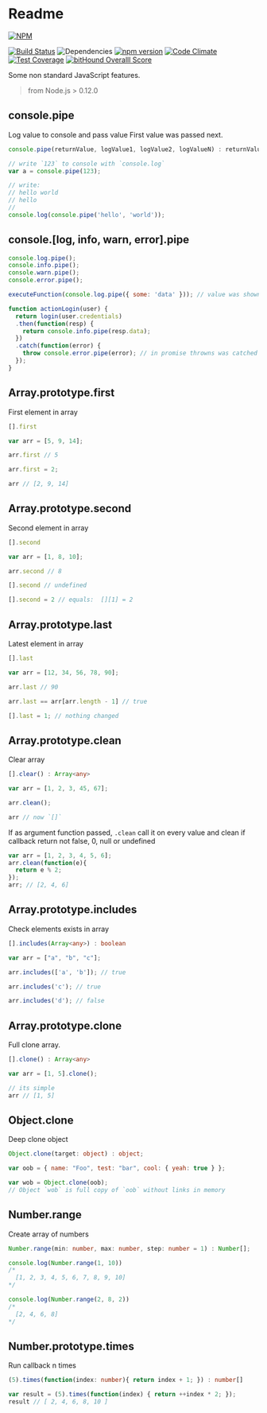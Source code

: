 # Readme

 [![NPM](https://nodei.co/npm/nonstandard.png?downloads=true&downloadRank=true&stars=true)](https://nodei.co/npm/nonstandard/)

 [![Build Status](https://travis-ci.org/LestaD/nonstandard.js.svg?branch=master)](https://travis-ci.org/LestaD/nonstandard.js)
 ![Dependencies](https://david-dm.org/lestad/nonstandard.js.svg)
 [![npm version](https://badge.fury.io/js/nonstandard.svg)](https://npmjs.com/nonstandard)
 [![Code Climate](https://codeclimate.com/github/LestaD/nonstandard.js/badges/gpa.svg)](https://codeclimate.com/github/LestaD/nonstandard.js)
 [![Test Coverage](https://codeclimate.com/github/LestaD/nonstandard.js/badges/coverage.svg)](https://codeclimate.com/github/LestaD/nonstandard.js/coverage)
 [![bitHound Overalll Score](https://www.bithound.io/github/LestaD/nonstandard.js/badges/score.svg)](https://www.bithound.io/github/LestaD/nonstandard.js)

Some non standard JavaScript features.

> from Node.js > 0.12.0


## console.pipe

Log value to console and pass value
First value was passed next.

```typescript
console.pipe(returnValue, logValue1, logValue2, logValueN) : returnValue;
```

```js
// write `123` to console with `console.log`
var a = console.pipe(123);

// write:
// hello world
// hello
//
console.log(console.pipe('hello', 'world'));
```



## console.[log, info, warn, error].pipe

```typescript
console.log.pipe();
console.info.pipe();
console.warn.pipe();
console.error.pipe();
```

```js
executeFunction(console.log.pipe({ some: 'data' })); // value was shown in console, and passed to function `executeFunction`

function actionLogin(user) {
  return login(user.credentials)
  .then(function(resp) {
    return console.info.pipe(resp.data);
  })
  .catch(function(error) {
    throw console.error.pipe(error); // in promise throwns was catched by next then/catch pair
  });
}
```


## Array.prototype.first

First element in array

```typescript
[].first
```

```js
var arr = [5, 9, 14];

arr.first // 5

arr.first = 2;

arr // [2, 9, 14]
```

## Array.prototype.second

Second element in array

```typescript
[].second
```

```js
var arr = [1, 8, 10];

arr.second // 8

[].second // undefined

[].second = 2 // equals:  [][1] = 2
```

## Array.prototype.last

Latest element in array


```typescript
[].last
```

```js
var arr = [12, 34, 56, 78, 90];

arr.last // 90

arr.last == arr[arr.length - 1] // true

[].last = 1; // nothing changed
```

## Array.prototype.clean

Clear array


```typescript
[].clear() : Array<any>
```

```js
var arr = [1, 2, 3, 45, 67];

arr.clean();

arr // now `[]`
```

If as argument function passed, `.clean` call it on every value and clean if callback return not false, 0, null or undefined

```js
var arr = [1, 2, 3, 4, 5, 6];
arr.clean(function(e){
  return e % 2;
});
arr; // [2, 4, 6]
```

## Array.prototype.includes

Check elements exists in array


```typescript
[].includes(Array<any>) : boolean
```

```js
var arr = ["a", "b", "c"];

arr.includes(['a', 'b']); // true

arr.includes('c'); // true

arr.includes('d'); // false
```

## Array.prototype.clone

Full clone array.

```typescript
[].clone() : Array<any>
```

```js
var arr = [1, 5].clone();

// its simple
arr // [1, 5]
```

## Object.clone

Deep clone object

```typescript
Object.clone(target: object) : object;
```

```js
var oob = { name: "Foo", test: "bar", cool: { yeah: true } };

var wob = Object.clone(oob);
// Object `wob` is full copy of `oob` without links in memory
```

## Number.range

Create array of numbers

```typescript
Number.range(min: number, max: number, step: number = 1) : Number[];
```

```js
console.log(Number.range(1, 10))
/*
  [1, 2, 3, 4, 5, 6, 7, 8, 9, 10]
*/

console.log(Number.range(2, 8, 2))
/*
  [2, 4, 6, 8]
*/
```

## Number.prototype.times

Run callback n times

```typescript
(5).times(function(index: number){ return index + 1; }) : number[]
```

```js
var result = (5).times(function(index) { return ++index * 2; });
result // [ 2, 4, 6, 8, 10 ]
```

